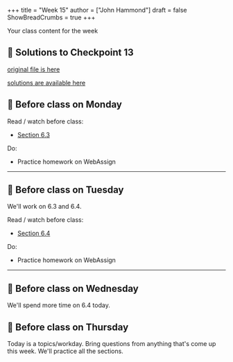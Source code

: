 +++
title = "Week 15"
author = ["John Hammond"]
draft = false
ShowBreadCrumbs = true
+++

Your class content for the week
<!--more-->

## 📖 Solutions to Checkpoint 13

[original file is here](https://nextcloud.math.wichita.edu/index.php/s/nySbmDw5aTfg6wW)

[solutions are available here](https://nextcloud.math.wichita.edu/index.php/s/6nzw2d22k4kgd3o)

## 📅 Before class on Monday

Read / watch before class:
- [Section 6.3](/calc/chapter6/section3)

Do: 
- Practice homework on WebAssign

---

## 📅 Before class on Tuesday

We'll work on 6.3 and 6.4.

Read / watch before class:
- [Section 6.4](/calc/chapter6/section4)

Do: 
- Practice homework on WebAssign

---

## 📅 Before class on Wednesday
We'll spend more time on 6.4 today.


## 📅 Before class on Thursday

Today is a topics/workday. Bring questions from anything that's come up this week. We'll practice all the sections.


